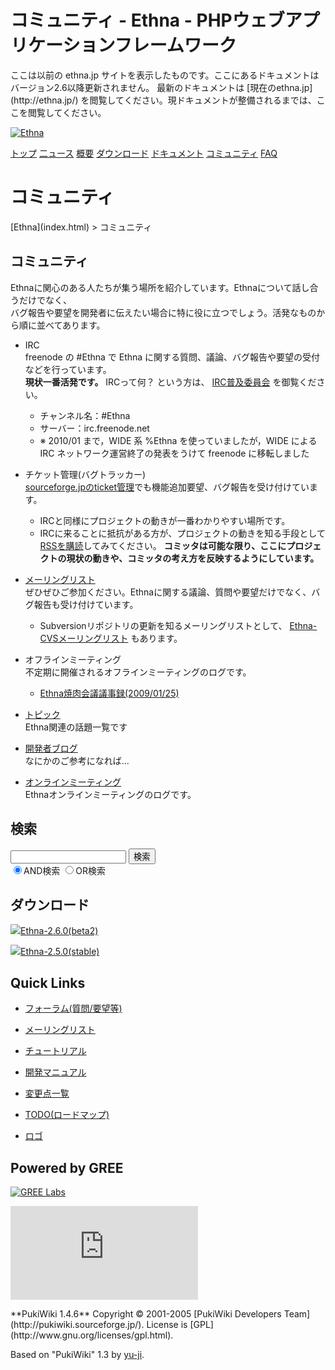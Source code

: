 # コミュニティ - Ethna - PHPウェブアプリケーションフレームワーク</title>
 <link rel="stylesheet" href="skin/ethna/ethna.css" title="ethna" type="text/css" charset="utf-8">

 <link rel="alternate" type="application/rss+xml" title="RSS" href="cmd=rss.html">

 <script type="text/javascript" src="skin/trackback.js"></script>

</head>
ここは以前の ethna.jp サイトを表示したものです。ここにあるドキュメントはバージョン2.6以降更新されません。  
最新のドキュメントは [現在のethna.jp](http://ethna.jp/) を閲覧してください。現ドキュメントが整備されるまでは、ここを閲覧してください。

<!-- ??BEGIN id:wrapper --><!-- ?? Navigator ?? ======================================================= -->

[![Ethna](image/navlogo.gif)](/)

[トップ](ethna.html "ethna (11d)") [二ュース](ethna-news.html "ethna-news (11d)") [概要](ethna-about.html "ethna-about (11d)") [ダウンロード](ethna-download.html "ethna-download (25d)") [ドキュメント](ethna-document.html "ethna-document (884d)") [コミュニティ](ethna-community.html "ethna-community (619d)") [FAQ](ethna-document-faq.html "ethna-document-faq (1240d)")

<!-- ?? Header ?? ========================================================== -->

# コミュニティ 

<!-- ?? Content ?? ========================================================= -->
<!-- ??BEGIN id:main -->
<!-- ??BEGIN id:wrap_content -->
<!-- ??BEGIN id:content -->
<!-- ??BEGIN id:page_navigator -->
<!-- ??END id:PageNavigator -->
<!-- ??BEGIN id:body --> [Ethna](index.html) > コミュニティ
## コミュニティ [](ethna-community.html#i5996a17 "i5996a17")

Ethnaに関心のある人たちが集う場所を紹介しています。Ethnaについて話し合うだけでなく、  
バグ報告や要望を開発者に伝えたい場合に特に役に立つでしょう。活発なものから順に並べてあります。

- IRC  
freenode の #Ethna で Ethna に関する質問、議論、バグ報告や要望の受付などを行っています。  
**現状一番活発です。** IRCって何？ という方は、 [IRC普及委員会](http://irc.nahi.to/) を御覧ください。  

  - チャンネル名：#Ethna
  - サーバー：irc.freenode.net
  - ※ 2010/01 まで，WIDE 系 %Ethna を使っていましたが，WIDE による IRC ネットワーク運営終了の発表をうけて freenode に移転しました

- チケット管理(バグトラッカー)  
 [sourceforge.jpのticket管理](http://sourceforge.jp/projects/ethna/ticket/)でも機能追加要望、バグ報告を受け付けています。
  - IRCと同様にプロジェクトの動きが一番わかりやすい場所です。
  - IRCに来ることに抵抗がある方が、プロジェクトの動きを知る手段として [RSSを購読](http://tinyurl.com/ethnaticket)してみてください。 **コミッタは可能な限り、ここにプロジェクトの現状の動きや、コミッタの考え方を反映するようにしています。**

- [メーリングリスト](http://ml.ethna.jp/mailman/listinfo/users)  
ぜひぜひご参加ください。Ethnaに関する議論、質問や要望だけでなく、バグ報告も受け付けています。
  - Subversionリポジトリの更新を知るメーリングリストとして、 [Ethna-CVSメーリングリスト](http://ml.ethna.jp/mailman/listinfo/cvs) もあります。

- オフラインミーティング  
不定期に開催されるオフラインミーティングのログです。
  - [Ethna焼肉会議議事録(2009/01/25)](ethna-yakiniku-meeting-20090125.html "ethna-yakiniku-meeting-20090125 (974d)")

- [トピック](ethna-community-topic.html "ethna-community-topic (11d)")  
Ethna関連の話題一覧です

- [開発者ブログ](http://diary.eth.jp/)  
なにかのご参考になれば...

- [オンラインミーティング](ethna-community-topic-online.html "ethna-community-topic-online (1240d)")  
Ethnaオンラインミーティングのログです。

<!-- ??END id:body -->
<!-- ??BEGIN id:summary --><!-- ??END id:note -->
<!-- ??BEGIN id:trackback -->
<!-- ?? END id:trackback --><!-- ?? END id:attach -->
<!-- ?? END id:summary -->
<!-- ??END id:content -->
<!-- ?? END id:wrap_content --><!-- ??sidebar?? ========================================================== -->
<!-- ??BEGIN id:wrap_sidebar -->

<!-- ??BEGIN id:search_form -->

## 検索

<form action="http://ethna.jp/index.php?cmd=search" method="post">
            <input type="hidden" name="encode_hint" value="??">
            <input type="text" name="word" value="" size="20">
            <input type="submit" value="検索"><br>
            <input type="radio" name="type" value="AND" checked id="and_search"><label for="and_search">AND検索</label>
            <input type="radio" name="type" value="OR" id="or_search"><label for="or_search">OR検索</label>
    </form>

<!-- END id:search_form -->
<!-- ??BEGIN id:download_link -->

## ダウンロード

[![](image/minilogo.gif)Ethna-2.6.0(beta2)](ethna-download.html)

[![](image/minilogo.gif)Ethna-2.5.0(stable)](ethna-download.html)

<!-- END id:download_link -->
<!-- ??BEGIN id:download_link -->

## Quick Links

- [フォーラム(質問/要望等)](ethna-community-forum.html)
- [メーリングリスト](http://ml.ethna.jp/mailman/listinfo/users)

- [チュートリアル](ethna-document-tutorial.html)
- [開発マニュアル](ethna-document-dev_guide.html)
- [変更点一覧](ethna-document-changes.html)

- [TODO(ロードマップ)](TODO.html)
- [ロゴ](ethna-logo.html)

<!-- END id:download_link -->
<!-- ??BEGIN id:search_form -->

## Powered by GREE

 [![GREE Labs](http://labs.gree.jp/image/greelabs_logo.gif)](http://labs.gree.jp/)

<!-- END id:search_form -->
 [![SourceForge.jp](http://sourceforge.jp/sflogo.php?group_id=1343)](http://sourceforge.jp/)

<!-- ??END id:sidebar -->
<!-- ??END id:wrap_sidebar -->
<!-- ??END id:main --><!-- ?? Footer ?? ========================================================== -->
<!-- ??BEGIN id:footer -->
<!-- ??BEGIN id:copyright --> **PukiWiki 1.4.6** Copyright © 2001-2005 [PukiWiki Developers Team](http://pukiwiki.sourceforge.jp/). License is [GPL](http://www.gnu.org/licenses/gpl.html).  
 Based on "PukiWiki" 1.3 by [yu-ji](http://factage.com/yu-ji/).
<!-- ??END id:copyright -->
<!-- ??END id:footer --><!-- ?? END ?? ============================================================= -->
<!-- ??END id:wrapper -->
